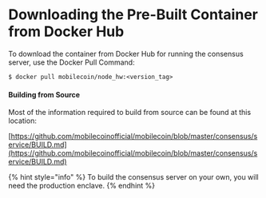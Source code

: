 # Downloading the Pre-Built Container from Docker Hub

To download the container from Docker Hub for running the consensus server, use the Docker Pull Command:

`$ docker pull mobilecoin/node_hw:<version_tag>`

#### **Building from Source**

Most of the information required to build from source can be found at this location:

[https://github.com/mobilecoinofficial/mobilecoin/blob/master/consensus/service/BUILD.md](https://github.com/mobilecoinofficial/mobilecoin/blob/master/consensus/service/BUILD.md)

{% hint style="info" %}
To build the consensus server on your own, you will need the production enclave.
{% endhint %}

